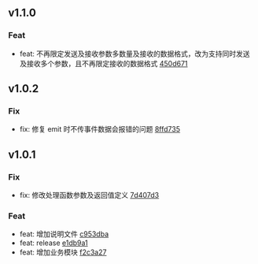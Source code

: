 ## v1.1.0

### Feat
- feat: 不再限定发送及接收参数多数量及接收的数据格式，改为支持同时发送及接收多个参数，且不再限定接收的数据格式 [450d671](https://github.com/x-dirve/event-center/commit/450d671d62bb4edd47f47fe462f12f5ea0245b6b)

## v1.0.2

### Fix
- fix: 修复 emit 时不传事件数据会报错的问题 [8ffd735](https://github.com/x-dirve/event-center/commit/8ffd7359f1044517d11a08f60b778edb70a5622c)

## v1.0.1

### Fix
- fix: 修改处理函数参数及返回值定义 [7d407d3](https://github.com/x-dirve/event-center/commit/7d407d3dcac0fbc679f1f99849cbbb969b100009)

### Feat
- feat: 增加说明文件 [c953dba](https://github.com/x-dirve/event-center/commit/c953dba5cc1580078dc3c6913a0072555f2f1b82)
- feat: release [e1db9a1](https://github.com/x-dirve/event-center/commit/e1db9a13551f87f341d41de9a3be3fb3cf208748)
- feat: 增加业务模块 [f2c3a27](https://github.com/x-dirve/event-center/commit/f2c3a27764b581a1468e61eeddd4c4b66702a137)

